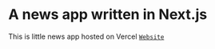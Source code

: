 # A news app written in Next.js
This is little news app hosted on Vercel
[`Website`](https://vercel.app)